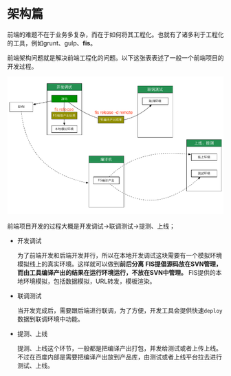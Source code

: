 架构篇
==================

前端的难题不在于业务多复杂，而在于如何将其工程化。也就有了诸多利于工程化的工具，例如grunt、gulp、**fis**。

前端架构问题就是解决前端工程化的问题。以下这张表表述了一般一个前端项目的开发过程。

![开发流程总览](./images/dev.png)

前端项目开发的过程大概是开发调试->联调测试->提测、上线；

- 开发调试

    为了前端开发和后端开发并行，所以在本地开发调试这块需要有一个模拟环境模拟线上的真实环境。这样就可以做到**前后分离**
    **FIS提倡源码放在SVN管理，而由工具编译产出的结果在运行环境运行，不放在SVN中管理。**
    FIS提供的本地环境模拟，包括数据模拟，URL转发，模板渲染。

- 联调测试
    
    当开发完成后，需要跟后端进行联调，为了方便，开发工具会提供快速`deploy`数据到联调环境中功能。

- 提测、上线
    
    提测、上线这个环节，一般都是把编译产出打包，并发给测试或者上传上线。
    不过在百度内部是需要把编译产出放到产品库，由测试或者上线平台拉去进行测试、上线。
